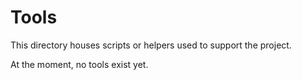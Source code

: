 # Tools

This directory houses scripts or helpers used to support the project.

At the moment, no tools exist yet.
